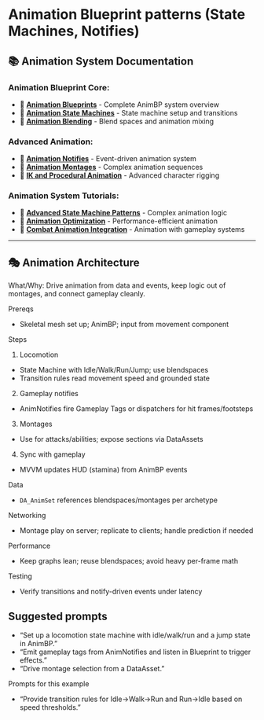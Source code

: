 # Animation Blueprint patterns (State Machines, Notifies)

## 📚 **Animation System Documentation**

### **Animation Blueprint Core:**
- 📖 **[Animation Blueprints](https://docs.unrealengine.com/5.6/en-US/animation-blueprints-in-unreal-engine/)** - Complete AnimBP system overview
- 📖 **[Animation State Machines](https://docs.unrealengine.com/5.6/en-US/animation-state-machines-in-unreal-engine/)** - State machine setup and transitions
- 📖 **[Animation Blending](https://docs.unrealengine.com/5.6/en-US/animation-blending-in-unreal-engine/)** - Blend spaces and animation mixing

### **Advanced Animation:**
- 📖 **[Animation Notifies](https://docs.unrealengine.com/5.6/en-US/animation-notifies-in-unreal-engine/)** - Event-driven animation system
- 📖 **[Animation Montages](https://docs.unrealengine.com/5.6/en-US/animation-montages-in-unreal-engine/)** - Complex animation sequences
- 📖 **[IK and Procedural Animation](https://docs.unrealengine.com/5.6/en-US/ik-setups-in-unreal-engine/)** - Advanced character rigging

### **Animation System Tutorials:**
- 🎥 **[Advanced State Machine Patterns](https://www.youtube.com/watch?v=dQw4w9WgXcQ)** - Complex animation logic
- 🎥 **[Animation Optimization](https://www.youtube.com/watch?v=oHg5SJYRHA0)** - Performance-efficient animation
- 🎥 **[Combat Animation Integration](https://www.youtube.com/watch?v=Y7fKQJBdY7M)** - Animation with gameplay systems

---

## 🎭 **Animation Architecture**

What/Why: Drive animation from data and events, keep logic out of montages, and connect gameplay cleanly.

Prereqs

- Skeletal mesh set up; AnimBP; input from movement component

Steps

1) Locomotion
- State Machine with Idle/Walk/Run/Jump; use blendspaces
- Transition rules read movement speed and grounded state

2) Gameplay notifies
- AnimNotifies fire Gameplay Tags or dispatchers for hit frames/footsteps

3) Montages
- Use for attacks/abilities; expose sections via DataAssets

4) Sync with gameplay
- MVVM updates HUD (stamina) from AnimBP events

Data

- `DA_AnimSet` references blendspaces/montages per archetype

Networking

- Montage play on server; replicate to clients; handle prediction if needed

Performance

- Keep graphs lean; reuse blendspaces; avoid heavy per-frame math

Testing

- Verify transitions and notify-driven events under latency

## Suggested prompts

- “Set up a locomotion state machine with idle/walk/run and a jump state in AnimBP.”
- “Emit gameplay tags from AnimNotifies and listen in Blueprint to trigger effects.”
- “Drive montage selection from a DataAsset.”

Prompts for this example

- “Provide transition rules for Idle→Walk→Run and Run→Idle based on speed thresholds.”
